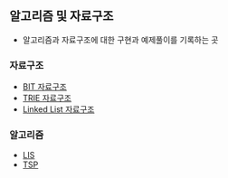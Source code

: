 ## 알고리즘 및 자료구조 
- 알고리즘과 자료구조에 대한 구현과 예제풀이를 기록하는 곳

### 자료구조
- [BIT 자료구조](https://github.com/donusKim/Algorithm/tree/master/Algorithm/BIT)
- [TRIE 자료구조](https://github.com/donusKim/Algorithm/tree/master/Algorithm/Trie)
- [Linked List 자료구조](https://github.com/donusKim/Algorithm/tree/master/Algorithm/LinkedList)

### 알고리즘 
- [LIS](https://github.com/donusKim/Algorithm/blob/master/Algorithm/LIS(N*log(N)).cpp)
- [TSP](https://github.com/donusKim/Algorithm/blob/master/Algorithm/TSP(BY_DP).cpp)
